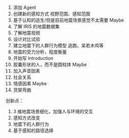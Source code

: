 1. 添加 Agent
2. 创建新的感知方式 视野范围、感知范围
3. 基于认知的逃生/但是目前地震场景感觉不太需要 Maybe
4. 了解 IRIS 的地震数据集
5. 了解地震视频
6. 设计对比试验
7. 建立地震下的人群行为模型 逃跑、呆若木鸡等
8. 地震的受力分析，程度衡量
9. 开始写 Introduction
10. 胶囊形状的人，而不是圆柱体 Maybe
11. 加入声音因素
12. 社会关系
13. 情感因素 Maybe
14. 货架弯曲

创新点：

1. 3 维地震场景细化，加强人与环境的交互
2. 感知方式改变
3. 地震下的人群行为
4. 基于感知的路径选择
